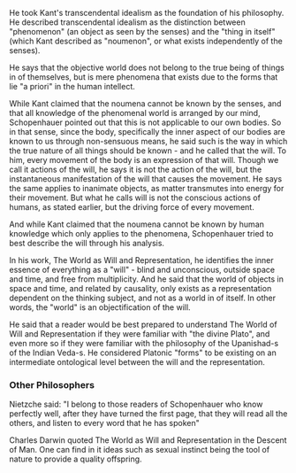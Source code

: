 He took Kant's transcendental idealism as the foundation of his philosophy. He described transcendental idealism as the distinction between "phenomenon" (an object as seen by the senses) and the "thing in itself" (which Kant described as "noumenon", or what exists independently of the senses).

He says that the objective world does not belong to the true being of things in of themselves, but is mere phenomena that exists due to the forms that lie "a priori" in the human intellect.

While Kant claimed that the noumena cannot be known by the senses, and that all knowledge of the phenomenal world is arranged by our mind, Schopenhauer pointed out that this is not applicable to our own bodies. So in that sense, since the body, specifically the inner aspect of our bodies are known to us through non-sensuous means, he said such is the way in which the true nature of all things should be known - and he called that the will. To him, every movement of the body is an expression of that will. Though we call it actions of the will, he says it is not the action of the will, but the instantaneous manifestation of the will that causes the movement. He says the same applies to inanimate objects, as matter transmutes into energy for their movement. But what he calls will is not the conscious actions of humans, as stated earlier, but the driving force of every movement.

And while Kant claimed that the noumena cannot be known by human knowledge which only applies to the phenomena, Schopenhauer tried to best describe the will through his analysis.

In his work, The World as Will and Representation, he identifies the inner essence of everything as a "will" - blind and unconscious, outside space and time, and free from multiplicity. And he said that the world of objects in space and time, and related by causality, only exists as a representation dependent on the thinking subject, and not as a world in of itself. In other words, the "world" is an objectification of the will.

He said that a reader would be best prepared to understand The World of Will and Representation if they were familiar with "the divine Plato", and even more so if they were familiar with the philosophy of the Upanishad-s of the Indian Veda-s. He considered Platonic "forms" to be existing on an intermediate ontological level between the will and the representation.

### Other Philosophers

Nietzche said: "I belong to those readers of Schopenhauer who know perfectly well, after they have turned the first page, that they will read all the others, and listen to every word that he has spoken"

Charles Darwin quoted The World as Will and Representation in the Descent of Man. One can find in it ideas such as sexual instinct being the tool of nature to provide a quality offspring.






